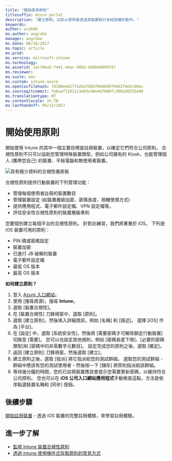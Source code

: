 ```yaml
---
title: "開始使用原則"
titlesuffix: Azure portal
description: "建立原則，以防止使用者透過其裝置執行未經授權的動作。"
keywords: 
author: arob98
ms.author: angrobe
manager: angrobe
ms.date: 08/16/2017
ms.topic: article
ms.prod: 
ms.service: microsoft-intune
ms.technology: 
ms.assetid: 1ac74ba5-7441-44ac-98b5-9d8bb8899747
ms.reviewer: 
ms.suite: ems
ms.custom: intune-azure
ms.openlocfilehash: 7d100eeb177e2b47065f0688d9f94b2f4e5c06bc
ms.sourcegitcommit: fa6aaf12611c3e03e38e467806fc30b1d0255e88
ms.translationtype: HT
ms.contentlocale: zh-TW
ms.lasthandoff: 09/12/2017
---
```

# <a name="get-started-with-policies"></a>開始使用原則

開始使用 Intune 的其中一個主要目標是註冊裝置，以確定它們符合公司原則。 合規性原則不只可以協助您管理特殊裝置類型，例如公司擁有的 Kiosk，也能管理個人 (攜帶您自己) 的裝置、平板電腦和無使用者裝置。

![具有極少資料的合規性儀表板](/intune/media/generic-compliance-dashboard.png)

合規性原則提供行動裝置的下列管理功能：

* 管理每個使用者註冊的裝置數目
* 管理裝置設定 (如裝置層級加密、密碼長度、相機使用方式)
* 提供應用程式、電子郵件設定檔、VPN 設定檔等。
* 評估安全性合規性原則的裝置層級準則

您要個別建立每個平台的合規性原則。 針對此練習，我們將著重於 iOS。 下列是 iOS 裝置可用的原則：

* PIN 碼或密碼設定
* 裝置加密
* 已進行 JB 破解的裝置
* 電子郵件設定檔
* 最低 OS 版本
* 最高 OS 版本

__如何建立原則？__

1. 登入 [Azure 入口網站](https://portal.azure.com)。
2. 使用 [搜尋資源]，搜尋 **Intune**。
3. 選取 [裝置合規性]。
4. 在 [裝置合規性] 刀鋒視窗中，選取 [原則]。
5. 選取 [建立原則]，然後填入詳細資訊，例如 [名稱] 和 [描述]。 選擇 [iOS] 作為 [平台]。
6. 在 [設定] 中，選取 [系統安全性]，然後將 [需要密碼才可解除鎖定行動裝置] 切換至 [需要]。 您可以也設定其他規則，例如 [密碼長度下限]、[必要的密碼類型]和 [密碼中的非英數字元數目]。 設定完成您的原則之後，選取 [確定]。
7. 返回 [建立原則] 刀鋒視窗，然後選取 [建立]。
8. 建立原則之後，選取 [指派] 將它指派給您的測試群組。 選取您的測試群組 - 群組中應該有您的測試使用者 - 然後按一下 [儲存] 將原則指派給該群組。
9. 等待幾分鐘的時間，您的已註冊裝置應該會提示您需要更新密碼，以維持符合公司原則。 您也可以在 **iOS 公司入口網站應用程式**手動檢查這點，方法是依序點選裝置名稱和 [同步] 按鈕。

## <a name="next-steps"></a>後續步驟

[開始註冊裝置](get-started-enroll.md) - 透過 iOS 裝置的完整註冊體驗，來學習註冊體驗。

## <a name="learn-more"></a>進一步了解

* [監視 Intune 裝置合規性原則](compliance-policy-monitor.md)
* [透過 Intune 使用條件式存取原則的常見方式](conditional-access-intune-common-ways-use.md)
